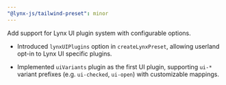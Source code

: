 ```yaml
---
"@lynx-js/tailwind-preset": minor
---
```


Add support for Lynx UI plugin system with configurable options.

- Introduced `lynxUIPlugins` option in `createLynxPreset`, allowing userland opt-in to Lynx UI specific plugins.

- Implemented `uiVariants` plugin as the first UI plugin, supporting `ui-*` variant prefixes (e.g. `ui-checked`, `ui-open`) with customizable mappings.
